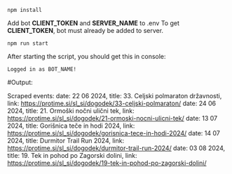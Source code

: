 ```
npm install
```

Add bot **CLIENT_TOKEN** and **SERVER_NAME** to .env
To get **CLIENT_TOKEN**, bot must already be added to server.

```
npm run start
```

After starting the script, you should get this in console:

```
Logged in as BOT_NAME!
```

#Output:

Scraped events:
date: 22 06 2024, title: 33. Celjski polmaraton državnosti, link: <https://protime.si/sl_si/dogodek/33-celjski-polmaraton/>
date: 24 06 2024, title: 21. Ormoški nočni ulični tek, link: <https://protime.si/sl_si/dogodek/21-ormoski-nocni-ulicni-tek/>
date: 13 07 2024, title: Gorišnica teče in hodi 2024, link: <https://protime.si/sl_si/dogodek/gorisnica-tece-in-hodi-2024/>
date: 14 07 2024, title: Durmitor Trail Run 2024, link: <https://protime.si/sl_si/dogodek/durmitor-trail-run-2024/>
date: 03 08 2024, title: 19. Tek in pohod po Zagorski dolini, link: <https://protime.si/sl_si/dogodek/19-tek-in-pohod-po-zagorski-dolini/>
